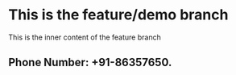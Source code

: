 # This is the feature/demo branch

This is the inner content of the feature branch

## Phone Number: +91-86357650.

